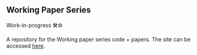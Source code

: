 ## Working Paper Series

Work-in-progress 🛠️⚙️

A repository for the Working paper series code + papers. The site can be accessed [here](http://soda-public.s3-website-ap-southeast-2.amazonaws.com/).